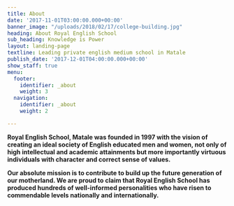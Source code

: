 ```yaml
---
title: About
date: '2017-11-01T03:00:00.000+00:00'
banner_image: "/uploads/2018/02/17/college-building.jpg"
heading: About Royal English School
sub_heading: Knowledge is Power
layout: landing-page
textline: Leading private english medium school in Matale
publish_date: '2017-12-01T04:00:00.000+00:00'
show_staff: true
menu:
  footer:
    identifier: _about
    weight: 3
  navigation:
    identifier: _about
    weight: 2

---
```

**Royal English School, Matale was founded in 1997 with the vision of creating an ideal society of English educated men and women, not only of high intellectual and academic attainments but more importantly virtuous individuals with character and correct sense of values.**

**Our absolute mission is to contribute to build up the future generation of our motherland. We are proud to claim that Royal English School has produced hundreds of well-informed personalities who have risen to commendable levels nationally and internationally.**